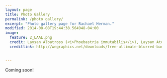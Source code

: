 ```yaml
---
layout: page
title: Photo Gallery
permalink: /photo gallery/
excerpt: "Photo gallery page for Rachael Herman."
modified: 2014-08-08T19:44:38.564948-04:00
image:
  feature: 2_LAAL.png
  credit: Laysan Albatross (<i>Phoebastria immutabilis</i>), Laysan Atoll
  creditlink: http://wegraphics.net/downloads/free-ultimate-blurred-background-pack/
  

---
```


Coming soon!